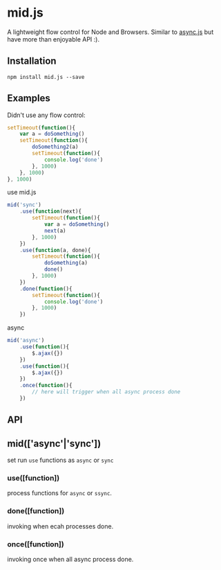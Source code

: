 # mid.js

A lightweight flow control for Node and Browsers. Similar to [async.js](https://github.com/caolan/async) but have more than enjoyable API :).

## Installation
	npm install mid.js --save

## Examples
Didn't use any flow control:

```js
setTimeout(function(){
	var a = doSomething()
	setTimeout(function(){
		doSomething2(a)
		setTimeout(function(){
			console.log('done')
		}, 1000)
	}, 1000)
}, 1000)
```

use mid.js

```js
mid('sync')
	.use(function(next){
		setTimeout(function(){
			var a = doSomething()
			next(a)
		}, 1000)
	})
	.use(function(a, done){
		setTimeout(function(){
			doSomething(a)
			done()
		}, 1000)
	})
	.done(function(){
		setTimeout(function(){
			console.log('done')
		}, 1000)
	})
```

async
```js
mid('async')
	.use(function(){
		$.ajax({})
	})
	.use(function(){
		$.ajax({})
	})
	.once(function(){
		// here will trigger when all async process done
	})
```

## API
## mid(['async'|'sync'])
set run `use` functions as `async` or `sync`
### use([function])
process functions for `async` or `ssync`.

### done([function])
invoking when ecah processes done.

### once([function])
invoking once when all async process done.